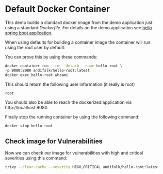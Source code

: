 # Default Docker Container

This demo builds a standard docker image from the demo application just using a standard _Dockerfile_.
For details on the demo application see [hello spring boot application](../step1-hello-spring-boot).

When using defaults for building a container image the container will run using
the root user by default.
  
You can prove this by using these commands:

```bash
docker container run --rm --detach --name hello-root \
-p 8080:8080 andifalk/hello-root:latest
docker exec hello-root whoami
```

This should return the following user information (it really is root)

```bash
root
```

You should also be able to reach the dockerized application 
via http://localhost:8080.

Finally stop the running container by using the following command:

```bash
docker stop hello-root
```

## Check image for Vulnerabilities

Now we can check our image for vulnerabilities with high and critical severities 
using this command:

```bash
trivy --clear-cache --severity HIGH,CRITICAL andifalk/hello-root:latest
```
